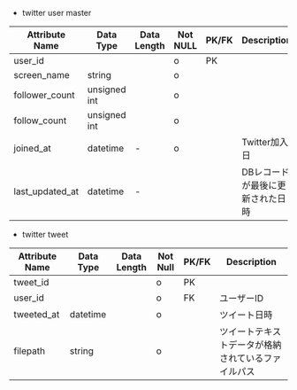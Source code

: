 
- twitter user master

| Attribute Name | Data Type | Data Length | Not NULL | PK/FK | Description |
| -------- | -------- | -------- | -------- | -------- | -------- |
| user_id |      |      | o | PK | |
| screen_name | string | | o | | |
| follower_count | unsigned int |  | o | | | 
| follow_count | unsigned int |  | o | | |
| joined_at | datetime | - | o | | Twitter加入日 |
| last_updated_at | datetime | - | | | DBレコードが最後に更新された日時 |


- twitter tweet

| Attribute Name | Data Type | Data Length | Not Null | PK/FK | Description |
| -------- | -------- | -------- | -------- | -------- | -------- |
| tweet_id |      |      | o | PK |
| user_id |      |      | o | FK | ユーザーID |
| tweeted_at | datetime |      | o || ツイート日時 |
| filepath | string | | o || ツイートテキストデータが格納されているファイルパス |
